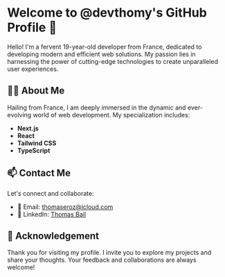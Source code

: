 # Welcome to @devthomy's GitHub Profile 🌟

Hello! I'm a fervent 19-year-old developer from France, dedicated to developing modern and efficient web solutions. My passion lies in harnessing the power of cutting-edge technologies to create unparalleled user experiences.

## 👨‍💻 About Me

Hailing from France, I am deeply immersed in the dynamic and ever-evolving world of web development. My specialization includes:

- **Next.js**
- **React** 
- **Tailwind CSS**
- **TypeScript** 

## 📫 Contact Me

Let's connect and collaborate:

- 📧 Email: [thomaseroz@icloud.com](mailto:thomaseroz@icloud.com)
- 🔗 LinkedIn: [Thomas Bail](https://www.linkedin.com/in/thomas-bail-a52512274/)

## 🙏 Acknowledgement

Thank you for visiting my profile. I invite you to explore my projects and share your thoughts. Your feedback and collaborations are always welcome!
